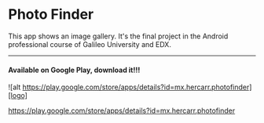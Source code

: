 # Photo Finder
This app shows an image gallery. It's the final project in the Android professional course of Galileo University and EDX.

------

#### Available on Google Play, download it!!!

![alt https://play.google.com/store/apps/details?id=mx.hercarr.photofinder][logo]

[logo]: https://www.gstatic.com/android/market_images/web/play_prism_hlock_2x.png "Google Play"

https://play.google.com/store/apps/details?id=mx.hercarr.photofinder
